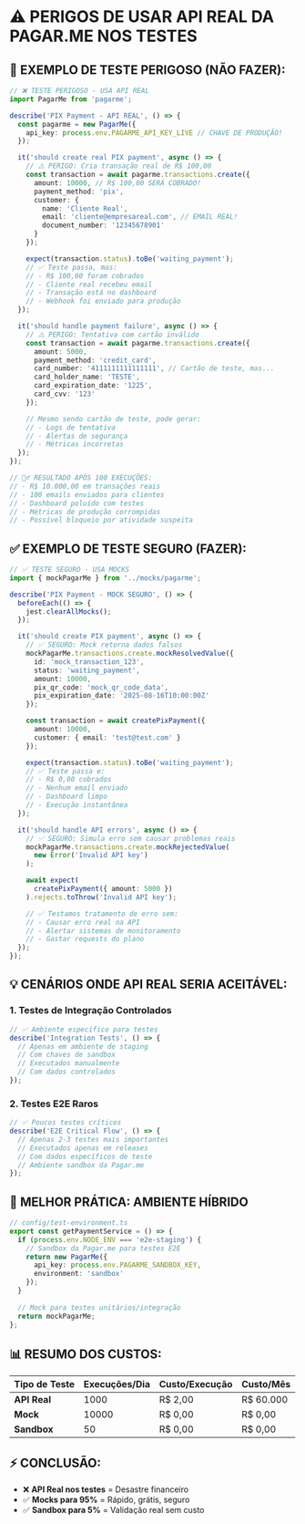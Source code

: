 # ⚠️ PERIGOS DE USAR API REAL DA PAGAR.ME NOS TESTES

## 🚨 EXEMPLO DE TESTE PERIGOSO (NÃO FAZER):

```typescript
// ❌ TESTE PERIGOSO - USA API REAL
import PagarMe from 'pagarme';

describe('PIX Payment - API REAL', () => {
  const pagarme = new PagarMe({
    api_key: process.env.PAGARME_API_KEY_LIVE // CHAVE DE PRODUÇÃO!
  });

  it('should create real PIX payment', async () => {
    // ⚠️ PERIGO: Cria transação real de R$ 100,00
    const transaction = await pagarme.transactions.create({
      amount: 10000, // R$ 100,00 SERÁ COBRADO!
      payment_method: 'pix',
      customer: {
        name: 'Cliente Real',
        email: 'cliente@empresareal.com', // EMAIL REAL!
        document_number: '12345678901'
      }
    });

    expect(transaction.status).toBe('waiting_payment');
    // ✅ Teste passa, mas:
    // - R$ 100,00 foram cobrados
    // - Cliente real recebeu email
    // - Transação está no dashboard
    // - Webhook foi enviado para produção
  });

  it('should handle payment failure', async () => {
    // ⚠️ PERIGO: Tentativa com cartão inválido
    const transaction = await pagarme.transactions.create({
      amount: 5000,
      payment_method: 'credit_card',
      card_number: '4111111111111111', // Cartão de teste, mas...
      card_holder_name: 'TESTE',
      card_expiration_date: '1225',
      card_cvv: '123'
    });

    // Mesmo sendo cartão de teste, pode gerar:
    // - Logs de tentativa
    // - Alertas de segurança
    // - Métricas incorretas
  });
});

// 🏃‍♂️ RESULTADO APÓS 100 EXECUÇÕES:
// - R$ 10.000,00 em transações reais
// - 100 emails enviados para clientes
// - Dashboard poluído com testes
// - Métricas de produção corrompidas
// - Possível bloqueio por atividade suspeita
```

## ✅ EXEMPLO DE TESTE SEGURO (FAZER):

```typescript
// ✅ TESTE SEGURO - USA MOCKS
import { mockPagarMe } from '../mocks/pagarme';

describe('PIX Payment - MOCK SEGURO', () => {
  beforeEach(() => {
    jest.clearAllMocks();
  });

  it('should create PIX payment', async () => {
    // ✅ SEGURO: Mock retorna dados falsos
    mockPagarMe.transactions.create.mockResolvedValue({
      id: 'mock_transaction_123',
      status: 'waiting_payment',
      amount: 10000,
      pix_qr_code: 'mock_qr_code_data',
      pix_expiration_date: '2025-08-16T10:00:00Z'
    });

    const transaction = await createPixPayment({
      amount: 10000,
      customer: { email: 'test@test.com' }
    });

    expect(transaction.status).toBe('waiting_payment');
    // ✅ Teste passa e:
    // - R$ 0,00 cobrados
    // - Nenhum email enviado
    // - Dashboard limpo
    // - Execução instantânea
  });

  it('should handle API errors', async () => {
    // ✅ SEGURO: Simula erro sem causar problemas reais
    mockPagarMe.transactions.create.mockRejectedValue(
      new Error('Invalid API key')
    );

    await expect(
      createPixPayment({ amount: 5000 })
    ).rejects.toThrow('Invalid API key');

    // ✅ Testamos tratamento de erro sem:
    // - Causar erro real na API
    // - Alertar sistemas de monitoramento
    // - Gastar requests do plano
  });
});
```

## 💡 CENÁRIOS ONDE API REAL SERIA ACEITÁVEL:

### 1. **Testes de Integração Controlados**
```typescript
// ✅ Ambiente específico para testes
describe('Integration Tests', () => {
  // Apenas em ambiente de staging
  // Com chaves de sandbox
  // Executados manualmente
  // Com dados controlados
});
```

### 2. **Testes E2E Raros**
```typescript
// ✅ Poucos testes críticos
describe('E2E Critical Flow', () => {
  // Apenas 2-3 testes mais importantes
  // Executados apenas em releases
  // Com dados específicos de teste
  // Ambiente sandbox da Pagar.me
});
```

## 🔧 MELHOR PRÁTICA: AMBIENTE HÍBRIDO

```typescript
// config/test-environment.ts
export const getPaymentService = () => {
  if (process.env.NODE_ENV === 'e2e-staging') {
    // Sandbox da Pagar.me para testes E2E
    return new PagarMe({
      api_key: process.env.PAGARME_SANDBOX_KEY,
      environment: 'sandbox'
    });
  }
  
  // Mock para testes unitários/integração
  return mockPagarMe;
};
```

## 📊 RESUMO DOS CUSTOS:

| Tipo de Teste | Execuções/Dia | Custo/Execução | Custo/Mês |
|---------------|---------------|----------------|-----------|
| **API Real**  | 1000          | R$ 2,00        | R$ 60.000 |
| **Mock**      | 10000         | R$ 0,00        | R$ 0,00   |
| **Sandbox**   | 50            | R$ 0,00        | R$ 0,00   |

## ⚡ CONCLUSÃO:

- ❌ **API Real nos testes** = Desastre financeiro
- ✅ **Mocks para 95%** = Rápido, grátis, seguro
- ✅ **Sandbox para 5%** = Validação real sem custo
